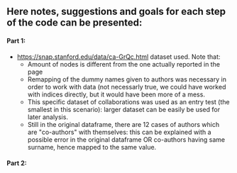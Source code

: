 ## Here notes, suggestions and goals for each step of the code can be presented:

#### Part 1:
  -  https://snap.stanford.edu/data/ca-GrQc.html dataset used. Note that:
        - Amount of nodes is different from the one actually reported in the page
        - Remapping of the dummy names given to authors was necessary in order to work with data (not necessarly true, we could have worked with indices directly, but it would have been more of a mess.
        - This specific dataset of collaborations was used as an entry test (the smallest in this scenario): larger dataset can be easily be used for later analysis.
        - Still in the original dataframe, there are 12 cases of authors which are "co-authors" with themselves: this can be explained with a possible error in the original dataframe OR co-authors having same surname, hence mapped to the same value.
        

#### Part 2:
  
